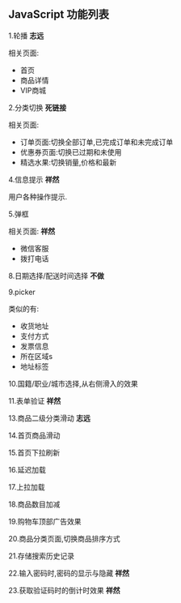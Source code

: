 ## JavaScript 功能列表

1.轮播 **志远**

相关页面:
+ 首页
+ 商品详情
+ VIP商城

2.分类切换 **死链接**

相关页面:
+ 订单页面:切换全部订单,已完成订单和未完成订单
+ 优惠券页面:切换已过期和未使用
+ 精选水果:切换销量,价格和最新

<!--3.选项卡 **志远**-->

<!--相关页面:-->
<!--+ 食记-->
<!--+ 搜索页面-->
<!--+ 快速购买-->

4.信息提示      **祥然**

用户各种操作提示.

5.弹框

相关页面:       **祥然**
+ 微信客服
+ 拨打电话

<!--6.图片浏览器 **志远**-->

<!--相关页面:-->
<!--+ 商品详情页面-->

<!--7.switch切换 **志远**-->

8.日期选择/配送时间选择 **不做**

9.picker

类似的有:
+ 收货地址
+ 支付方式
+ 发票信息
+ 所在区域s
+ 地址标签

10.国籍/职业/城市选择,从右侧滑入的效果

11.表单验证 **祥然**

<!--12.全选全不选 **志远**-->

13.商品二级分类滑动 **志远**

14.首页商品滑动

15.首页下拉刷新

16.延迟加载

17.上拉加载

18.商品数目加减

19.购物车顶部广告效果

20.商品分类页面,切换商品排序方式

21.存储搜索历史记录

22.输入密码时,密码的显示与隐藏 **祥然**

23.获取验证码时的倒计时效果 **祥然**



